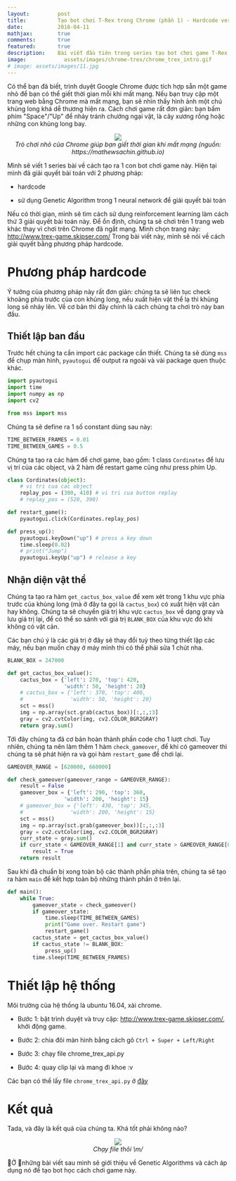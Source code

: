 ```yaml
---
layout:         post
title:          Tạo bot chơi T-Rex trong Chrome (phần 1) - Hardcode version
date:           2018-04-11
mathjax:        true
comments:       true
featured:       true
description:    Bài viết đầu tiên trong series tạo bot chơi game T-Rex của Chrome. Trong bài viết đầu tiên, chúng ta sẽ implement bot theo hardcode version.
image:            assets/images/chrome-trex/chrome_trex_intro.gif
# image: assets/images/11.jpg
---
```



Có thể bạn đã biết, trình duyệt Google Chrome được tích hợp sẵn một game nhỏ để bạn có thể giết thời gian mỗi khi mất mạng. Nếu bạn truy cập một trang web bằng Chrome mà mất mạng, bạn sẽ nhìn thấy hình ảnh một chú khủng long khá dễ thương hiện ra. Cách chơi game rất đơn giản: bạn bấm phím "Space"/"Up" để nhảy tránh chướng ngại vật, là cây xương rồng hoặc những con khủng long bay.

<p align="center">
  <img src="https://Tulip4attoo.github.io/assets/img/chrome-trex/chrome_trex_intro.gif"><br>
  <i>Trò chơi nhỏ của Chrome giúp bạn giết thời gian khi mất mạng (nguồn: https://mathewsachin.github.io)</i>
</p>

Mình sẽ viết 1 series bài về cách tạo ra 1 con bot chơi game này. Hiện tại mình đã giải quyết bài toán với 2 phương pháp:

+ hardcode

+ sử dụng Genetic Algorithm trong 1 neural network để giải quyết bài toán

Nếu có thời gian, mình sẽ tìm cách sử dụng reinforcement learning làm cách thứ 3 giải quyết bài toán này. Để ổn định, chúng ta sẽ chơi trên 1 trang web khác thay vì chơi trên Chrome đã ngắt mạng. Mình chọn trang này: http://www.trex-game.skipser.com/ Trong bài viết này, mình sẽ nói về cách giải quyết bằng phương pháp hardcode.


# Phương pháp hardcode

Ý tưởng của phương pháp này rất đơn giản: chúng ta sẽ liên tục check khoảng phía trước của con khủng long, nếu xuất hiện vật thể lạ thì khủng long sẽ nhảy lên. Về cơ bản thì đây chính là cách chúng ta chơi trò này ban đầu.

## Thiết lập ban đầu

Trước hết chúng ta cần import các package cần thiết. Chúng ta sẽ dùng  `mss` để chụp màn hình, `pyautogui` để output ra ngoài và vài package quen thuộc khác.

```python
import pyautogui
import time
import numpy as np
import cv2

from mss import mss
```

Chúng ta sẽ define ra 1 số constant dùng sau này:

```python
TIME_BETWEEN_FRAMES = 0.01
TIME_BETWEEN_GAMES = 0.5
```

Chúng ta tạo ra các hàm để chơi game, bao gồm: 1 class `Cordinates` để lưu vị trí của các object, và 2 hàm để restart game cũng như press phím Up.

```python
class Cordinates(object):
    # vi tri cua cac object
    replay_pos = (390, 410) # vi tri cua button replay
    # replay_pos = (520, 390)

def restart_game():
    pyautogui.click(Cordinates.replay_pos)

def press_up():
    pyautogui.keyDown("up") # press a key down
    time.sleep(0.02)
    # print("Jump")
    pyautogui.keyUp("up") # release a key
```

## Nhận diện vật thể

Chúng ta tạo ra hàm `get_cactus_box_value` để xem xét trong 1 khu vực phía trước của khủng long (mà ở đây ta gọi là `cactus_box`) có xuất hiện vật cản hay không. Chúng ta sẽ chuyển giá trị khu vực `cactus_box` về dạng gray và lưu giá trị lại, để có thể so sánh với giá trị `BLANK_BOX` của khu vực đó khi không có vật cản.

Các bạn chú ý là các giá trị ở đây sẽ thay đổi tuỳ theo từng thiết lập các máy, nếu bạn muốn chạy ở máy mình thì có thể phải sửa 1 chút nha.

```python
BLANK_BOX = 247000

def get_cactus_box_value():
    cactus_box = {'left': 270, 'top': 420, 
                  'width': 50, 'height': 20}
    # cactus_box = {'left': 370, 'top': 400, 
    #               'width': 50, 'height': 20}
    sct = mss()
    img = np.array(sct.grab(cactus_box))[:,:,:3]
    gray = cv2.cvtColor(img, cv2.COLOR_BGR2GRAY)
    return gray.sum()
```

Tới đây chúng ta đã cơ bản hoàn thành phần code cho 1 lượt chơi. Tuy nhiên, chúng ta nên làm thêm 1 hàm `check_gameover`, để khi có gameover thì chúng ta sẽ phát hiện ra và gọi hàm `restart_game` để chơi lại.

```python
GAMEOVER_RANGE = [620000, 660000]

def check_gameover(gameover_range = GAMEOVER_RANGE):
    result = False
    gameover_box = {'left': 290, 'top': 360, 
                  'width': 200, 'height': 15}
    # gameover_box = {'left': 430, 'top': 345, 
    #               'width': 200, 'height': 15}
    sct = mss()
    img = np.array(sct.grab(gameover_box))[:,:,:3]
    gray = cv2.cvtColor(img, cv2.COLOR_BGR2GRAY)
    curr_state = gray.sum()
    if curr_state < GAMEOVER_RANGE[1] and curr_state > GAMEOVER_RANGE[0]:
        result = True
    return result
```

Sau khi đã chuẩn bị xong toàn bộ các thành phần phía trên, chúng ta sẽ tạo ra hàm `main` để kết hợp toàn bộ những thành phần ở trên lại.

```python
def main():
    while True:
        gameover_state = check_gameover()
        if gameover_state:
            time.sleep(TIME_BETWEEN_GAMES)
            print("Game over. Restart game")
            restart_game()
        cactus_state = get_cactus_box_value()
        if cactus_state != BLANK_BOX:
            press_up()
        time.sleep(TIME_BETWEEN_FRAMES)
```

# Thiết lập hệ thống

Môi trường của hệ thống là ubuntu 16.04, xài chrome.

+ Bước 1: bật trình duyệt và truy cập: http://www.trex-game.skipser.com/, khởi động game.

+ Bước 2: chia đôi màn hình bằng cách gõ `Ctrl + Super + Left/Right`

+ Bước 3: chạy file chrome_trex_api.py

+ Bước 4: quay clip lại và mang đi khoe :v

Các bạn có thể lấy file `chrome_trex_api.py` ở [đây](https://github.com/Tulip4attoo/chrome_trex/blob/master/chrome_trex_api.py)

# Kết quả

Tada, và đây là kết quả của chúng ta. Khá tốt phải không nào?

<p align="center">
  <img src="https://Tulip4attoo.github.io/assets/img/chrome-trex/chrome_trex_hardcode.gif"><br>
  <i>Chạy file thôi \m/</i>
</p>

Ở những bài viết sau mình sẽ giới thiệu về Genetic Algorithms và cách áp dụng nó để tạo bot học cách chơi game này.